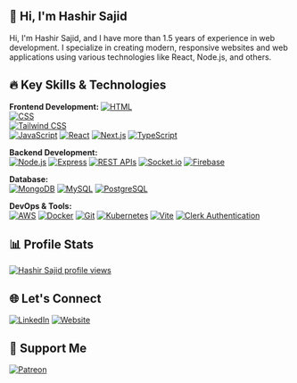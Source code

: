## 👋 Hi, I'm Hashir Sajid

Hi, I'm Hashir Sajid, and I have more than 1.5 years of experience in web development. I specialize in creating modern, responsive websites and web applications using various technologies like React, Node.js, and others.

## 🔥 Key Skills & Technologies

**Frontend Development:**
[![HTML](https://img.shields.io/badge/HTML-%23E34F26?style=for-the-badge&logo=html5&logoColor=white)](https://developer.mozilla.org/en-US/docs/Web/HTML)  
[![CSS](https://img.shields.io/badge/CSS-%231572B6?style=for-the-badge&logo=css3&logoColor=white)](https://developer.mozilla.org/en-US/docs/Web/CSS)  
[![Tailwind CSS](https://img.shields.io/badge/Tailwind%20CSS-%2338B2AC?style=for-the-badge&logo=tailwind-css&logoColor=white)](https://tailwindcss.com/)  
[![JavaScript](https://img.shields.io/badge/JavaScript-%23F7DF1E?style=for-the-badge&logo=javascript&logoColor=black)](https://developer.mozilla.org/en-US/docs/Web/JavaScript) 
[![React](https://img.shields.io/badge/React-%2361DAFB?style=for-the-badge&logo=react&logoColor=black)](https://reactjs.org/) 
[![Next.js](https://img.shields.io/badge/Next.js-%23000000?style=for-the-badge&logo=next.js&logoColor=white)](https://nextjs.org/) 
[![TypeScript](https://img.shields.io/badge/TypeScript-%23007ACC?style=for-the-badge&logo=typescript&logoColor=white)](https://www.typescriptlang.org/)

**Backend Development:**  
[![Node.js](https://img.shields.io/badge/Node.js-%23339933?style=for-the-badge&logo=node.js&logoColor=white)](https://nodejs.org/) 
[![Express](https://img.shields.io/badge/Express-%23000000?style=for-the-badge&logo=express&logoColor=white)](https://expressjs.com/) 
[![REST APIs](https://img.shields.io/badge/REST%20APIs-%23000?style=for-the-badge&logo=api&logoColor=white)](https://www.restapitutorial.com/) 
[![Socket.io](https://img.shields.io/badge/Socket.io-%23333333?style=for-the-badge&logo=socket.io&logoColor=white)](https://socket.io/) 
[![Firebase](https://img.shields.io/badge/Firebase-%23039BE5?style=for-the-badge&logo=firebase&logoColor=white)](https://firebase.google.com/)

**Database:**  
[![MongoDB](https://img.shields.io/badge/MongoDB-%2300A900?style=for-the-badge&logo=mongodb&logoColor=white)](https://www.mongodb.com/) 
[![MySQL](https://img.shields.io/badge/MySQL-%234479A1?style=for-the-badge&logo=mysql&logoColor=white)](https://www.mysql.com/) 
[![PostgreSQL](https://img.shields.io/badge/PostgreSQL-%23430098?style=for-the-badge&logo=postgresql&logoColor=white)](https://www.postgresql.org/)

**DevOps & Tools:**  
[![AWS](https://img.shields.io/badge/AWS-%23232F3E?style=for-the-badge&logo=amazonaws&logoColor=white)](https://aws.amazon.com/) 
[![Docker](https://img.shields.io/badge/Docker-%232496ED?style=for-the-badge&logo=docker&logoColor=white)](https://www.docker.com/) 
[![Git](https://img.shields.io/badge/Git-%23F05032?style=for-the-badge&logo=git&logoColor=white)](https://git-scm.com/) 
[![Kubernetes](https://img.shields.io/badge/Kubernetes-%23326CE5?style=for-the-badge&logo=kubernetes&logoColor=white)](https://kubernetes.io/) 
[![Vite](https://img.shields.io/badge/Vite-%2300BFFF?style=for-the-badge&logo=vite&logoColor=white)](https://vitejs.dev/) 
[![Clerk Authentication](https://img.shields.io/badge/Clerk-%2300A1FF?style=for-the-badge&logo=clerk&logoColor=white)](https://clerk.dev/)

## 📊 Profile Stats
[![Hashir Sajid profile views](https://u8views.com/api/v1/github/profiles/161859417/views/day-week-month-total-count.svg)](https://u8views.com/github/hs96300k)

## 🌐 Let's Connect
[![LinkedIn](https://img.shields.io/badge/LinkedIn-%23626b95?style=for-the-badge&logoColor=white)](https://www.linkedin.com/in/hashirsajid)
[![Website](https://img.shields.io/badge/Website-%23626b95?style=for-the-badge&logo=vercel&logoColor=white)](https://hashirsajid.vercel.app/)

## 🧡 Support Me
[![Patreon](https://img.shields.io/badge/Patreon-%23626b95?style=for-the-badge&logo=patreon&logoColor=white)](https://www.patreon.com/hs96300k)


